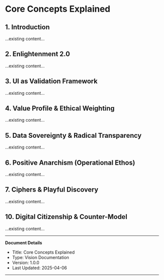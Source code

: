 # Core Concepts Explained

## 1. Introduction

...existing content...

## 2. Enlightenment 2.0

...existing content...

## 3. UI as Validation Framework

...existing content...

## 4. Value Profile & Ethical Weighting

...existing content...

## 5. Data Sovereignty & Radical Transparency

...existing content...

## 6. Positive Anarchism (Operational Ethos)

...existing content...

## 7. Ciphers & Playful Discovery

...existing content...

## 10. Digital Citizenship & Counter-Model

...existing content...

---
**Document Details**
- Title: Core Concepts Explained
- Type: Vision Documentation
- Version: 1.0.0
- Last Updated: 2025-04-06
---
